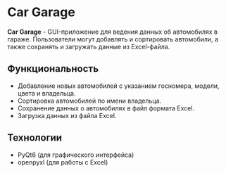 # Car Garage

**Car Garage** - GUI-приложение для ведения данных об автомобилях в гараже. Пользователи могут добавлять и сортировать автомобили, а также сохранять и загружать данные из Excel-файла.

## Функциональность
- Добавление новых автомобилей с указанием госномера, модели, цвета и владельца.
- Сортировка автомобилей по имени владельца.
- Сохранение данных о автомобилях в файл формата Excel.
- Загрузка данных из файла Excel.

## Технологии
- PyQt6 (для графического интерфейса)
- openpyxl (для работы с Excel)